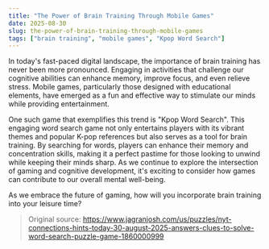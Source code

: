 ```yaml
---
title: "The Power of Brain Training Through Mobile Games"
date: 2025-08-30
slug: the-power-of-brain-training-through-mobile-games
tags: ["brain training", "mobile games", "Kpop Word Search"]
---
```

In today's fast-paced digital landscape, the importance of brain training has never been more pronounced. Engaging in activities that challenge our cognitive abilities can enhance memory, improve focus, and even relieve stress. Mobile games, particularly those designed with educational elements, have emerged as a fun and effective way to stimulate our minds while providing entertainment.

One such game that exemplifies this trend is "Kpop Word Search". This engaging word search game not only entertains players with its vibrant themes and popular K-pop references but also serves as a tool for brain training. By searching for words, players can enhance their memory and concentration skills, making it a perfect pastime for those looking to unwind while keeping their minds sharp. As we continue to explore the intersection of gaming and cognitive development, it's exciting to consider how games can contribute to our overall mental well-being.

As we embrace the future of gaming, how will you incorporate brain training into your leisure time? 

> Original source: https://www.jagranjosh.com/us/puzzles/nyt-connections-hints-today-30-august-2025-answers-clues-to-solve-word-search-puzzle-game-1860000999